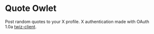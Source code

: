 # Quote Owlet

Post random quotes to your X profile.
X authentication made with OAuth 1.0a [twiz-client](https://github.com/regits2501/twiz-server). 
